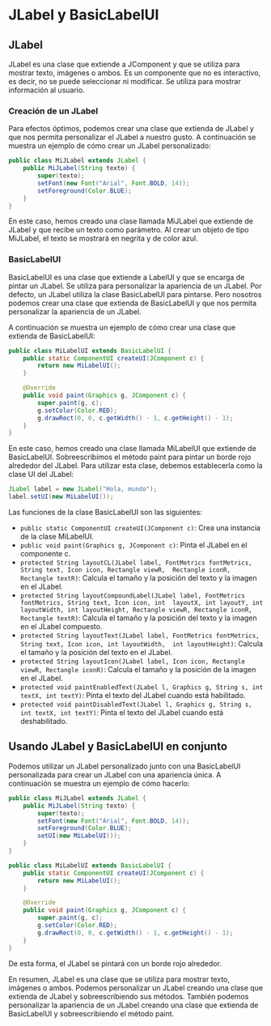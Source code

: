 # JLabel y BasicLabelUI

## JLabel

JLabel es una clase que extiende a JComponent y que se utiliza para mostrar texto, imágenes o ambos. Es un componente
que no es interactivo, es decir, no se puede seleccionar ni modificar. Se utiliza para mostrar información al usuario.

### Creación de un JLabel

Para efectos óptimos, podemos crear una clase que extienda de JLabel y que nos permita personalizar el JLabel a nuestro
gusto. A continuación se muestra un ejemplo de cómo crear un JLabel personalizado:

```java
public class MiJLabel extends JLabel {
    public MiJLabel(String texto) {
        super(texto);
        setFont(new Font("Arial", Font.BOLD, 14));
        setForeground(Color.BLUE);
    }
}
```

En este caso, hemos creado una clase llamada MiJLabel que extiende de JLabel y que recibe un texto como parámetro. Al
crear un objeto de tipo MiJLabel, el texto se mostrará en negrita y de color azul.

### BasicLabelUI

BasicLabelUI es una clase que extiende a LabelUI y que se encarga de pintar un JLabel. Se utiliza para personalizar la
apariencia de un JLabel. Por defecto, un JLabel utiliza la clase BasicLabelUI para pintarse. Pero nosotros podemos
crear una clase que extienda de BasicLabelUI y que nos permita personalizar la apariencia de un JLabel.

A continuación se muestra un ejemplo de cómo crear una clase que extienda de BasicLabelUI:

```java
public class MiLabelUI extends BasicLabelUI {
    public static ComponentUI createUI(JComponent c) {
        return new MiLabelUI();
    }

    @Override
    public void paint(Graphics g, JComponent c) {
        super.paint(g, c);
        g.setColor(Color.RED);
        g.drawRect(0, 0, c.getWidth() - 1, c.getHeight() - 1);
    }
}
```

En este caso, hemos creado una clase llamada MiLabelUI que extiende de BasicLabelUI. Sobreescribimos el método paint
para pintar un borde rojo alrededor del JLabel. Para utilizar esta clase, debemos establecerla como la clase UI del
JLabel:

```java
JLabel label = new JLabel("Hola, mundo");
label.setUI(new MiLabelUI());
```

Las funciones de la clase BasicLabelUI son las siguientes:

* `public static ComponentUI createUI(JComponent c)`: Crea una instancia de la clase MiLabelUI.
* `public void paint(Graphics g, JComponent c)`: Pinta el JLabel en el componente c.
* `protected String layoutCL(JLabel label, FontMetrics fontMetrics, String text, Icon icon, Rectangle viewR, 
   Rectangle iconR, Rectangle textR)`: Calcula el tamaño y la posición del texto y la imagen en el JLabel.
* `protected String layoutCompoundLabel(JLabel label, FontMetrics fontMetrics, String text, Icon icon, int 
   layoutX, int layoutY, int layoutWidth, int layoutHeight, Rectangle viewR, Rectangle iconR, Rectangle textR)`:
  Calcula el tamaño y la posición del texto y la imagen en el JLabel compuesto.
* `protected String layoutText(JLabel label, FontMetrics fontMetrics, String text, Icon icon, int layoutWidth, 
   int layoutHeight)`: Calcula el tamaño y la posición del texto en el JLabel.
* `protected String layoutIcon(JLabel label, Icon icon, Rectangle viewR, Rectangle iconR)`: Calcula el tamaño y la
  posición de la imagen en el JLabel.
* `protected void paintEnabledText(JLabel l, Graphics g, String s, int textX, int textY)`: Pinta el texto del JLabel
  cuando está habilitado.
* `protected void paintDisabledText(JLabel l, Graphics g, String s, int textX, int textY)`: Pinta el texto del JLabel
  cuando está deshabilitado.

## Usando JLabel y BasicLabelUI en conjunto

Podemos utilizar un JLabel personalizado junto con una BasicLabelUI personalizada para crear un JLabel con una
apariencia única. A continuación se muestra un ejemplo de cómo hacerlo:

```java
public class MiJLabel extends JLabel {
    public MiJLabel(String texto) {
        super(texto);
        setFont(new Font("Arial", Font.BOLD, 14));
        setForeground(Color.BLUE);
        setUI(new MiLabelUI());
    }
}

public class MiLabelUI extends BasicLabelUI {
    public static ComponentUI createUI(JComponent c) {
        return new MiLabelUI();
    }

    @Override
    public void paint(Graphics g, JComponent c) {
        super.paint(g, c);
        g.setColor(Color.RED);
        g.drawRect(0, 0, c.getWidth() - 1, c.getHeight() - 1);
    }
}
```

De esta forma, el JLabel se pintará con un borde rojo alrededor.

En resumen, JLabel es una clase que se utiliza para mostrar texto, imágenes o ambos. Podemos personalizar un JLabel
creando una clase que extienda de JLabel y sobreescribiendo sus métodos. También podemos personalizar la apariencia de
un JLabel creando una clase que extienda de BasicLabelUI y sobreescribiendo el método paint.